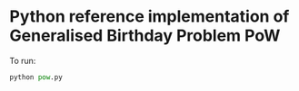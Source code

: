 # Python reference implementation of Generalised Birthday Problem PoW

To run:

```python
python pow.py
```
